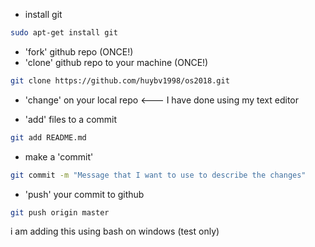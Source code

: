 * install git

```bash
sudo apt-get install git
```

* 'fork' github repo (ONCE!)
* 'clone' github repo to your machine (ONCE!)

```bash
git clone https://github.com/huybv1998/os2018.git
```

* 'change' on your local repo <--- I have done using my text editor

* 'add' files to a commit

```bash
git add README.md
```

* make a 'commit' 

```bash
git commit -m "Message that I want to use to describe the changes"
````

* 'push' your commit to github

```bash
git push origin master
```

i am adding this using bash on windows (test only)
